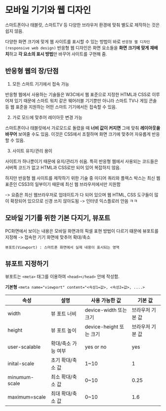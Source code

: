 # 모바일 기기와 웹 디자인

스마트폰이나 태블릿, 스마트TV 등 다양한 브라우저 환경에 맞춰 별도로 제작하는 것은 쉽지 않음.

다양한 화면 크기에 맞게 웹 사이트를 표시할 수 있는 방법이 바로 `반응형 웹 디자인(responsive web design)`
반응형 웹 디자인은 화면 요소들을 **화면 크기에 맞게 재배치**하고 **각 요소의 표시 방법**만 바꾸어 사이트를 구현해 줌.

## 반응형 웹의 장/단점

1. 모든 스마트 기기에서 접속 가능

반응형 웹에서 사용하는 기술들은 W3C에서 웹 표준으로 지정한 HTML과 CSS로 이루어져 있기 때문에 스마트 워치 같은 웨어러블 기기뿐만 아니라
스마트 TV나 게임 콘솔 등 웹 표준을 지원하는 어떤 스마트 기기에서든 접속할 수 있음.

2. 가로 모드에 맞추어 레이아웃 변경 가능

스마트폰이나 태블릿에서 가로모드로 돌렸을 때 **너비 값이 커지면** 그에 맞춰 **레이아웃을 바꾸어** 보여줄 수도 있음.
이것은 CSS에서 조절하며 화면 크기에 맞추어 자유롭게 반응할 수 있음.

3. 사이트 유지/관리 용이

사이트가 하나뿐이기 때문에 유지/관리가 쉬움.
특히 반응형 웹에서 사용되는 코드들은 서버쪽 코드가 없고 HTML과 CSS로만 되어 있어 복잡하지 않음.

하지만 반응형 웹 사이트를 제작하기 위한 기술 중 미디어 쿼리와 플렉스 박스는 최신 웹 표준인 CSS3의 일부이기 때문에
최신 웹 브라우저에서만 지원함 

-> 요즘은 최신 웹브라우저로 업데이트가 다 되어 있으며 웹 HTML, CSS 도구들이 많이 확장되어 있으므로 신경 쓰지 않아도됨
-> 인터넷 익스플로러 안씀 ㅋㅋ

## 모바일 기기를 위한 기본 다지기, 뷰포트

PC화면에서 보이는 내용은 모바일 화면과의 픽셀 표현 방법이 다르기 떄문에 뷰포트를 지정해 -> 접속한 기기 화면에 맞추어 확대/축소

`뷰포트(Viewport) : 스마트폰 화면에서 실제 내용이 표시되는 영역`

## 뷰포트 지정하기

뷰포트는 `<meta>` 태그를 이용하여 `<head></head>` 안에 작성함.

**기본형** `<meta name="viewport" content="<속성1=값>, <속성2=값>, ....>`

| 속성 | 설명 | 사용 가능한 값 | 기본 값 |
| ---- | ---- | -------------|--------|
| width | 뷰 포트 너비 | device-width 또는 크기 | 브라우저 기본 값 |
| height | 뷰 포트 높이 | device-height 또는 크기 | 브라우저 기본 값 |
| user-scalable | 확대/축소 가능 여부 | yes or no | yes |
| inital-scale | 초기 확대/축소 값 | 1~10 | 1 |
| minumum-scale | 최소 확대/축소 값 | 0~10 | 0.25 |
| maximum=scale | 최대 확대/축소 값 | 0~10 | 1.6 |